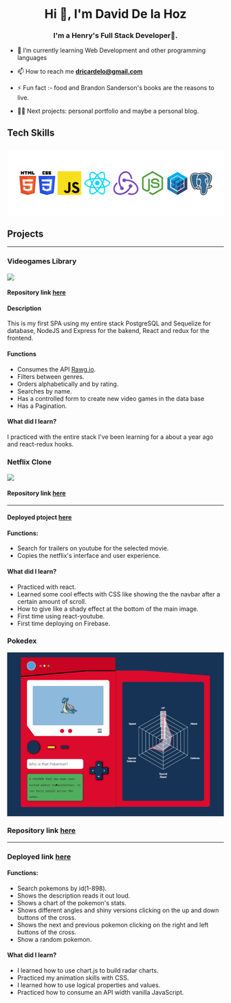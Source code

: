 <h1 align="center">Hi 👋, I'm David De la Hoz</h1>
<h3 align="center">I'm a Henry's Full Stack Developer🌟.</h3>

- 🌱 I’m currently learning Web Development and other programming languages

- 📫 How to reach me **dricardelo@gmail.com**

- ⚡ Fun fact :- food and Brandon Sanderson's books are the reasons to live.
- 👷‍♂️ Next projects: personal portfolio and maybe a personal blog.

## Tech Skills

## <img align="center" src="./assets/Technologies.png"/>

## Projects

---

### Videogames Library

<img align="center" src="./assets/Mi video.gif">

#### Repository link [here](https://github.com/Daviddlh1/Videogames-library-app)

#### Description

This is my first SPA using my entire stack PostgreSQL and Sequelize for database, NodeJS and Express for the bakend, React and redux for the frontend.

#### Functions

- Consumes the API [Rawg.io](https://rawg.io/apidocs).
- Filters between genres.
- Orders alphabetically and by rating.
- Searches by name.
- Has a controlled form to create new video games in the data base
- Has a Pagination.

#### What did I learn?

I practiced with the entire stack I've been learning for a about a year ago and react-redux hooks.

### Netflix Clone

<img align="center" src="./assets/Netflix-clone.gif">

#### Repository link [here](https://github.com/Daviddlh1/Netflix-clone)

---

#### Deployed ptoject [here](https://netflix-clone-19504.web.app/)

#### Functions:

- Search for trailers on youtube for the selected movie.
- Copies the netflix's interface and user experience.

#### What did I learn?

- Practiced with react.
- Learned some cool effects with CSS like showing the the navbar after a certain amount of scroll.
- How to give like a shady effect at the bottom of the main image.
- First time using react-youtube.
- First time deploying on Firebase.

### Pokedex

<img align="center" src="./assets/Pokedex.PNG"/>

### Repository link [here](https://github.com/Daviddlh1/Pokedex)

---

### Deployed link [here](https://daviddlh1.github.io/Pokedex/)

#### Functions:

- Search pokemons by id(1-898).
- Shows the description reads it out loud.
- Shows a chart of the pokemon's stats.
- Shows different angles and shiny versions clicking on the up and down buttons of the cross.
- Shows the next and previous pokemon clicking on the right and left buttons of the cross.
- Show a random pokemon.

#### What did I learn?

- I learned how to use chart.js to build radar charts.
- Practiced my animation skills with CSS.
- I learned how to use logical properties and values.
- Practiced how to consume an API width vanilla JavaScript.
